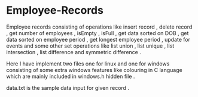 # Employee-Records
Employee records consisting of operations like insert record , delete record , get number of employees , isEmpty , isFull , get data sorted on DOB , get data sorted on employee period , get longest employee period , update for events and some other set operations like list union , list unique , list intersection , list difference and symmetric difference .

Here I have implement two files one for linux and one for windows consisting of some extra windows features like colouring in C language which are mainly included in windows.h hidden file .

data.txt is the sample data input for given record .
